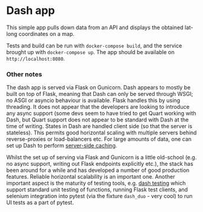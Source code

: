 # Dash app

This simple app pulls down data from an API and displays the obtained lat-long coordinates on a map.

Tests and build can be run with `docker-compose build`, and the service brought up with `docker-compose up`. The app should be available on `http://localhost:8080`.

### Other notes

The dash app is served via Flask on Gunicorn. Dash appears to mostly be built on top of Flask, meaning that Dash can only be served through WSGI; no ASGI or asyncio behaviour is available. Flask handles this by using threading. It does not appear that the developers are looking to introduce any async support (some devs seem to have tried to get Quart working with Dash, but Quart support does not appear to be standard with Dash at the time of writing. States in Dash are handled client side (so that the server is stateless). This permits good horizontal scaling with multiple servers behind reverse-proxies or load-balancers etc. For large amounts of data, one can set up Dash to perform [server-side caching](https://community.plotly.com/t/show-and-tell-server-side-caching/42854).

Whilst the set up of serving via Flask and Gunicorn is a little old-school (e.g. no async support, writing out Flask endpoints explicitly etc.), the stack has been around for a while and has developed a number of good production features. Reliable horizontal scalability is an important one. Another important aspect is the maturity of testing tools, e.g. [dash testing](https://dash.plotly.com/testing) which support standard unit testing of functions, running Flask test clients, and selenium integration into pytest (via the fixture `dash_duo` - very cool) to run UI tests as a part of pytest.